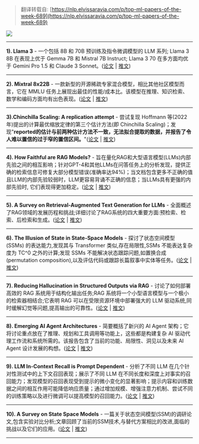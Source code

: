 
> 翻译转载自: [https://nlp.elvissaravia.com/p/top-ml-papers-of-the-week-689](https://nlp.elvissaravia.com/p/top-ml-papers-of-the-week-689) 


![](https://substackcdn.com/image/fetch/w_1456,c_limit,f_auto,q_auto:good,fl_progressive:steep/https%3A%2F%2Fsubstack-post-media.s3.amazonaws.com%2Fpublic%2Fimages%2Fbba77782-3a8b-45e7-a1a6-68621ea3e4e3_1497x900.png)

* * *
**1). Llama 3** - 一个包括 8B 和 70B 预训练及指令微调模型的 LLM 系列; Llama 3 8B 在表现上优于 Gemma 7B 和 Mistral 7B Instruct; Llama 3 70 在多方面均优于 Gemini Pro 1.5 和 Claude 3 Sonnet。([论文](https://ai.meta.com/blog/meta-llama-3/) | [推文](https://x.com/AIatMeta/status/1780997403979735440))

* * *
**2). Mixtral 8x22B** - 一款新型的开源稀疏专家混合模型，相比其他社区模型而言，它在 MMLU 任务上展现出最佳的性能/成本比。该模型在推理、知识检索、数学和编码方面均有出色表现。([论文](https://mistral.ai/news/mixtral-8x22b/) | [推文](https://x.com/MistralAILabs/status/1780596888473072029))

* * *
**3).Chinchilla Scaling: A replication attempt** - 尝试复现 Hoffmann 等(2022年)提出的计算最优缩放定律的第三个估计方法(即 Chinchilla Scaling)；发现"**reported的估计与前两种估计方法不一致，无法拟合提取的数据，并报告了令人难以置信的过于窄的置信区间。**"([论文](https://arxiv.org/abs/2404.10102) | [推文](https://x.com/tamaybes/status/1780639257389904013))

* * *
**4). How Faithful are RAG Models?** - 旨在量化RAG和大型语言模型(LLMs)内部先验之间的相互影响；针对GPT-4和其他LLMs在问答任务上的分析发现，提供正确的检索信息可修复大部分模型错误(准确率达94%)；当文档包含更多不正确的值且LLM的内部先验较弱时，LLM更容易背诵不正确的信息；当LLMs具有更强的内部先验时, 它们表现得更加稳定。([论文](https://arxiv.org/abs/2404.10198) | [推文](https://x.com/omarsar0/status/1780613738585903182))

* * *
**5). A Survey on Retrieval-Augmented Text Generation for LLMs** - 全面概述了RAG领域的发展历程和挑战;详细讨论了RAG系统的四大重要方面:预检索、检索、后检索和生成。([论文](https://arxiv.org/abs/2404.10981) | [推文](https://x.com/omarsar0/status/1780961995178594324))

* * *
**6). The Illusion of State in State-Space Models** - 探讨了状态空间模型 (SSMs) 的表达能力,发现其与 Transformer 类似,存在局限性,SSMs 不能表达复杂度为 TC^0 之外的计算;发现 SSMs 不能解决状态跟踪问题,如置换合成(permutation composition),以及评估代码或跟踪长篇叙事中实体等任务。([论文](https://arxiv.org/abs/2404.08819) | [推文](https://x.com/lambdaviking/status/1780246351520887281))

* * *
**7). Reducing Hallucination in Structured Outputs via RAG** - 讨论了如何部署高效的 RAG 系统用于结构化输出任务;RAG 系统将一个小型语言模型与一个极小的检索器相结合;它表明 RAG 可以在受限资源环境中部署强大的 LLM 驱动系统,同时缓解幻觉等问题,提高输出的可靠性。([论文](https://arxiv.org/abs/2404.08189) | [推文](https://x.com/omarsar0/status/1779896289745846778))

* * *
**8). Emerging AI Agent Architectures** - 简要概括了新兴的 AI Agent 架构；它将讨论重点放在了推理、规划和工具调用等功能上，这些都是构建复杂 AI 驱动代理工作流和系统所需的。该报告包含了当前的功能、局限性、洞见以及未来 AI Agent 设计发展的构想。([论文](https://arxiv.org/abs/2404.11584) | [推文](https://x.com/omarsar0/status/1780958785785200756))

* * *
**9). LLM In-Context Recall is Prompt Dependent** - 分析了不同 LLM 在几个针对性测试中的上下文召回表现；展示了不同 LLM 在不同长度和深度上对事实的召回能力；发现模型的召回表现受到提示的微小变化的显著影响；提示内容和训练数据之间的相互作用可能降低响应质量；通过增加规模、增强注意力机制、尝试不同的训练策略以及进行微调可以提高模型的召回能力。([论文](https://arxiv.org/abs/2404.08865) | [推文](https://x.com/omarsar0/status/1780244042007122129))

* * *
**10). A Survey on State Space Models** - 一篇关于状态空间模型(SSM)的调研论文,包含实验对比分析;文章回顾了当前的SSM技术,与替代方案相比的改进,面临的挑战以及它们的应用。([论文](https://arxiv.org/abs/2404.09516) | [推文](https://x.com/omarsar0/status/1781430319926686190))

* * *
